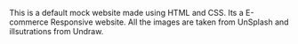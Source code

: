 This is a default mock website made using HTML and CSS.
Its a E-commerce Responsive website. All the images are taken from UnSplash and illsutrations from Undraw.
